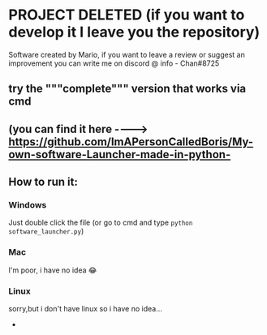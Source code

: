 # PROJECT DELETED (if you want to develop it I leave you the repository)
Software created by Mario, if you want to leave a review or suggest an improvement you can write me on discord @ info - Chan#8725

## try the """complete""" version that works via cmd 
## (you can find it here ----> https://github.com/ImAPersonCalledBoris/My-own-software-Launcher-made-in-python-

## How to run it:

### Windows
Just double click the file (or go to cmd and type `python software_launcher.py`)
 
### Mac
I'm poor, i have no idea :joy:

### Linux

sorry,but i don't have linux so i have no idea...


-
